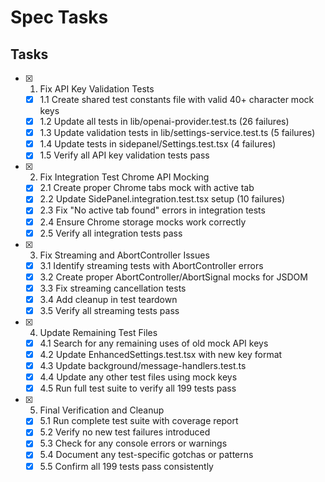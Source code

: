 # Spec Tasks

## Tasks

- [x] 1. Fix API Key Validation Tests
  - [x] 1.1 Create shared test constants file with valid 40+ character mock keys
  - [x] 1.2 Update all tests in lib/openai-provider.test.ts (26 failures)
  - [x] 1.3 Update validation tests in lib/settings-service.test.ts (5 failures)
  - [x] 1.4 Update tests in sidepanel/Settings.test.tsx (4 failures)
  - [x] 1.5 Verify all API key validation tests pass

- [x] 2. Fix Integration Test Chrome API Mocking
  - [x] 2.1 Create proper Chrome tabs mock with active tab
  - [x] 2.2 Update SidePanel.integration.test.tsx setup (10 failures)
  - [x] 2.3 Fix "No active tab found" errors in integration tests
  - [x] 2.4 Ensure Chrome storage mocks work correctly
  - [x] 2.5 Verify all integration tests pass

- [x] 3. Fix Streaming and AbortController Issues
  - [x] 3.1 Identify streaming tests with AbortController errors
  - [x] 3.2 Create proper AbortController/AbortSignal mocks for JSDOM
  - [x] 3.3 Fix streaming cancellation tests
  - [x] 3.4 Add cleanup in test teardown
  - [x] 3.5 Verify all streaming tests pass

- [x] 4. Update Remaining Test Files
  - [x] 4.1 Search for any remaining uses of old mock API keys
  - [x] 4.2 Update EnhancedSettings.test.tsx with new key format
  - [x] 4.3 Update background/message-handlers.test.ts
  - [x] 4.4 Update any other test files using mock keys
  - [x] 4.5 Run full test suite to verify all 199 tests pass

- [x] 5. Final Verification and Cleanup
  - [x] 5.1 Run complete test suite with coverage report
  - [x] 5.2 Verify no new test failures introduced
  - [x] 5.3 Check for any console errors or warnings
  - [x] 5.4 Document any test-specific gotchas or patterns
  - [x] 5.5 Confirm all 199 tests pass consistently
